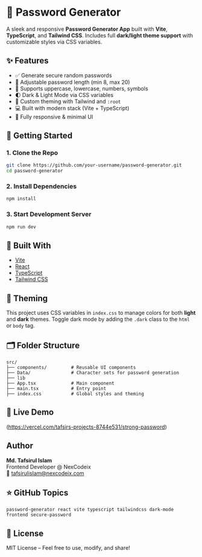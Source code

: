 # 🔐 Password Generator
A sleek and responsive **Password Generator App** built with **Vite**, **TypeScript**, and **Tailwind CSS**. Includes full **dark/light theme support** with customizable styles via CSS variables.

## ✨ Features
- ✅ Generate secure random passwords
- 📏 Adjustable password length (min 8, max 20)
- 🔡 Supports uppercase, lowercase, numbers, symbols
- 🌓 Dark & Light Mode via CSS variables
- 🎨 Custom theming with Tailwind and `:root`
- 💻 Built with modern stack (Vite + TypeScript)
- 📱 Fully responsive & minimal UI

## 🚀 Getting Started

### 1. Clone the Repo
```bash
git clone https://github.com/your-username/password-generator.git
cd password-generator
```

### 2. Install Dependencies
```bash
npm install
```

### 3. Start Development Server
```bash
npm run dev
```

## 🧱 Built With
- [Vite](https://vitejs.dev/)
- [React](https://reactjs.org/)
- [TypeScript](https://www.typescriptlang.org/)
- [Tailwind CSS](https://tailwindcss.com/)

## 🌙 Theming
This project uses CSS variables in `index.css` to manage colors for both **light** and **dark** themes. Toggle dark mode by adding the `.dark` class to the `html` or `body` tag.

## 🗂️ Folder Structure
```
src/
├── components/         # Reusable UI components
├── Data/               # Character sets for password generation
├── lib
├── App.tsx             # Main component
├── main.tsx            # Entry point
├── index.css           # Global styles and theming
```

## 🔐 Live Demo
(https://vercel.com/tafsirs-projects-8744e531/strong-password)

##  Author
**Md. Tafsirul Islam**  
Frontend Developer @ NexCodeix  
📧 [tafsirulislam@nexcodeix.com](mailto:tafsirulislam@nexcodeix.com)

## ⭐ GitHub Topics
```
password-generator react vite typescript tailwindcss dark-mode frontend secure-password
```

## 📄 License
MIT License – Feel free to use, modify, and share!
